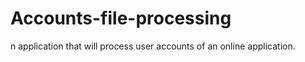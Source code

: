 # Accounts-file-processing
n application that will process user accounts of an online application. 
